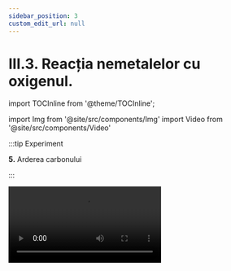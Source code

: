```yaml
---
sidebar_position: 3
custom_edit_url: null
---
```


# III.3. Reacția nemetalelor cu oxigenul.

import TOCInline from '@theme/TOCInline';

<TOCInline toc={toc} />



import Img from '@site/src/components/Img'
import Video from '@site/src/components/Video'








:::tip Experiment

**5.** Arderea carbonului

:::

<Video src="https://www.youtube.com/embed/VgJ9nZJGeWo" />


**Materiale necesare:** spirtieră, cărbune pisat, chibrit, spatulă, lingură de ars.  

:::warning Atenție!


Acest experiment se efectuează numai în prezența unui adult!

Când lucrezi cu surse de foc ai grijă să ai părul strâns și să nu porți haine cu mâneci largi. Nu inspira fumul! Experimentul se efectuează sub nișă sau hotă!

:::



**Descrierea experimentului:** 

- Pune într-o lingură de ars o cantitate mică de cărbune și încălzește-o în flacăra spirtierei (aragazului). 
- După ce s-a aprins carbonul pune lingura de ars într-un pahar Berzelius și vino cu un chibrit deasupra sa.
 
- Ce observi ?


:::note Observaţie

Carbonul se aprinde în oxigen și arde cu scântei. Dioxidul de carbon rezultat stinge flacăra chibritului. 

:::




**Concluzia experimentului:**

Carbonulul arde în oxigenul din aer, la cald și formează dioxid de carbon, un gaz incolor, care nu întreține arderea.  Aceasta este o reacție de combinare, întrucât avem un singur produs de reacție.
 
C + O<sub>2</sub> = CO<sub>2</sub> (Dioxid de carbon) ↑ (reacția de ardere completă a carbonului)
	        	


<br></br>


:::tip Experiment

**6.** Arderea sulfului

:::

<Video src="https://www.youtube.com/embed/Fl-E6CoWSv4" />


**Materiale necesare:** pulbere de sulf, lingură de ars, spatulă, spirtieră, chibrit. 

:::warning Atenţie!

**Experiment demonstrativ efectuat numai de către profesor !**

Atenție! Gazul rezultat, numit dioxid de sulf, este extrem de toxic și inspirat, poate să vă ardă mucoasa nazală! Deci nu inspirați dioxidul de sulf ! Folosește nișa sau hota! Atenție când lucrezi cu surse de foc !

:::




**Descrierea experimentului:** 
- Pune un vârf de spatulă de pulbere de sulf în lingura de ars.
- Sub nișă (hotă), aprinde spirtiera și ține în vârful flăcării lingura de ars cu sulf.
- Sulful se aprinde ușor în prezența oxigenului din aer, formând un fum albicios, cu miros înțepător și iritant, de dioxid de sulf.


:::note Observaţie

Pulberea galbenă de sulf arde în oxigenul din aer (gaz incolor, inodor, insipid) și formează un gaz albicios, cu miros înecăcios, de dioxid de sulf. 

:::



**Concluzia experimentului:**

Reactanții și produșii de reacție au proprietăți diferite, dar sunt formate din aceleași elemente chimice (sulf și oxigen). 

S + O<sub>2</sub> = SO<sub>2</sub> (Dioxid de sulf)


<br></br>

